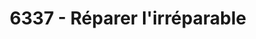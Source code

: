 ---
title: "6337 - Réparer l'irréparable"
layout: "layouts/home.njk"
jsfile: ["../js/home.js", "../js/navbarmanagement.js" ]
coverImage: "images/MBP-export-800w.jpeg"
relative_path: ''
---